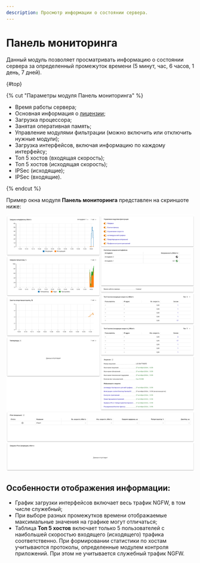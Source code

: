 ```yaml
---
description: Просмотр информации о состоянии сервера.
---
```


# Панель мониторинга

Данный модуль позволяет просматривать информацию о состоянии сервера за определенный промежуток времени (5 минут, час, 6 часов, 1 день, 7 дней).

{#top}

{% cut "Параметры модуля Панель мониторинга" %}

* Время работы сервера;
* Основная информация о [лицензии](../../ngfw/general/license.md);
* Загрузка процессора;
* Занятая оперативная память;
* Управление модулями фильтрации (можно включить или отключить нужные модули);
* Загрузка интерфейсов, включая информацию по каждому интерфейсу;
* Топ 5 хостов (входящая скорость);
* Топ 5 хостов (исходящая скорость);
* IPSec (исходящие);
* IPSec (входящие).

{% endcut %}

Пример окна модуля **Панель мониторинга** представлен на скриншоте ниже:

![](../../_images/monitor-panel.png)
 
## Особенности отображения информации:

* График загрузки интерфейсов включает весь трафик NGFW, в том числе служебный;
* При выборе разных промежутков времени отображаемые максимальные значения на графике могут отличаться;
* Таблица **Топ 5 хостов** включает только 5 пользователей с наибольшей скоростью входящего (исходящего) трафика соответственно. При формировании статистики по хостам учитываются протоколы, определенные модулем контроля приложений. При этом не учитывается служебный трафик NGFW.